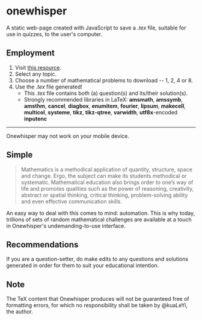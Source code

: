 # onewhisper
A static web-page created with JavaScript to save a _.tex_ file, suitable for use in quizzes, to the user's computer.
## Employment
1. Visit [this resource](https://kualeyi.github.io/onewhisper).
2. Select any topic.
3. Choose a number of mathematical problems to download -- 1, 2, 4 or 8.
4. Use the _.tex_ file generated!
    * This _.tex_ file contains both (a) question(s) and its/their solution(s).
    * Strongly recommended libraries in LaTeX: **amsmath**, **amssymb**, **amsthm**, **cancel**, **diagbox**, **enumitem**, **fourier**, **lipsum**, **makecell**, **multicol**, **systeme**, **tikz**, **tikz-qtree**, **varwidth**, **utf8x**-encoded **inputenc**
---

Onewhisper may not work on your mobile device.
## Simple
>Mathematics is a methodical application of quantity, structure, space and change. Ergo, the subject can make its students methodical or systematic. Mathematical education also brings order to one’s way of life and promotes qualities such as the power of reasoning, creativity, abstract or spatial thinking, critical thinking, problem-solving ability and even effective communication skills.

An easy way to deal with this comes to mind: automation. This is why today, trillions of sets of random mathematical challenges are available at a touch in Onewhisper's undemanding-to-use interface.
## Recommendations
If you are a question-setter, do make edits to any questions and solutions generated in order for them to suit your educational intention.
## Note
The TeX content that Onewhisper produces will not be guaranteed free of formatting errors, for which no responsibility shall be taken by @kuaLeYi, the author.
